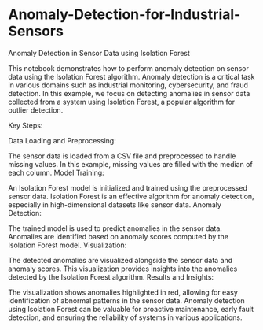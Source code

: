 # Anomaly-Detection-for-Industrial-Sensors

Anomaly Detection in Sensor Data using Isolation Forest

This notebook demonstrates how to perform anomaly detection on sensor data using the Isolation Forest algorithm. Anomaly detection is a critical task in various domains such as industrial monitoring, cybersecurity, and fraud detection. In this example, we focus on detecting anomalies in sensor data collected from a system using Isolation Forest, a popular algorithm for outlier detection.

Key Steps:

Data Loading and Preprocessing:

The sensor data is loaded from a CSV file and preprocessed to handle missing values. In this example, missing values are filled with the median of each column.
Model Training:

An Isolation Forest model is initialized and trained using the preprocessed sensor data. Isolation Forest is an effective algorithm for anomaly detection, especially in high-dimensional datasets like sensor data.
Anomaly Detection:

The trained model is used to predict anomalies in the sensor data. Anomalies are identified based on anomaly scores computed by the Isolation Forest model.
Visualization:

The detected anomalies are visualized alongside the sensor data and anomaly scores. This visualization provides insights into the anomalies detected by the Isolation Forest algorithm.
Results and Insights:

The visualization shows anomalies highlighted in red, allowing for easy identification of abnormal patterns in the sensor data.
Anomaly detection using Isolation Forest can be valuable for proactive maintenance, early fault detection, and ensuring the reliability of systems in various applications.
